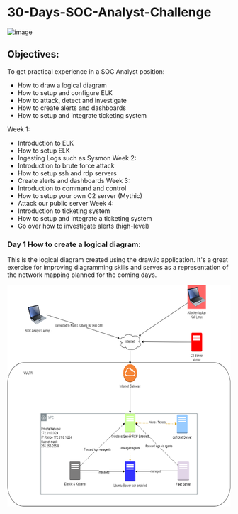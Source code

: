 # 30-Days-SOC-Analyst-Challenge

![image](https://github.com/user-attachments/assets/ef85aaab-308d-447c-8f09-4794ebe75ee7)

## Objectives:
To get practical experience in a SOC Analyst position:
* How to draw a logical diagram
* How to setup and configure ELK
* How to attack, detect and investigate
* How to create alerts and dashboards
* How to setup and integrate ticketing system

Week 1:
* Introduction to ELK
* How to setup ELK
* Ingesting Logs such as Sysmon
Week 2:
* Introduction to brute force attack
* How to setup ssh and rdp servers
* Create alerts and dashboards
Week 3:
* Introduction to command and control
* How to setup your own C2 server (Mythic)
* Attack our public server
Week 4:
* Introduction to ticketing system
* How to setup and integrate a ticketing system
* Go over how to investigate alerts (high-level)

### Day 1 How to create a logical diagram:

This is the logical diagram created using the draw.io application. It's a great exercise for improving diagramming skills and serves as a representation of the network mapping planned for the coming days.

<img src="https://github.com/Matteobarcelona/30-Days-SOC-Analyst-Challenge/blob/main/30%20days%20SOC%20Analyst%20Challenge.drawio.png" alt="30 Days SOC Analyst Challenge Diagram" width="600" height="500" />

